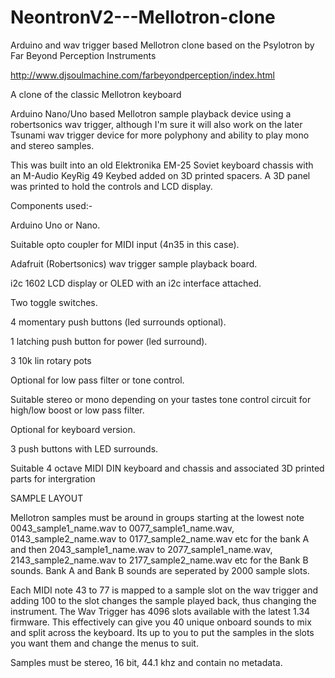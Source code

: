 # NeontronV2---Mellotron-clone
Arduino and wav trigger based Mellotron clone based on the Psylotron by Far Beyond Perception Instruments

http://www.djsoulmachine.com/farbeyondperception/index.html

A clone of the classic Mellotron keyboard

Arduino Nano/Uno based Mellotron sample playback device using a robertsonics wav trigger, although I'm sure it will also work on the later Tsunami wav trigger device for more polyphony and ability to play mono and stereo samples.

This was built into an old Elektronika EM-25 Soviet keyboard chassis with an M-Audio KeyRig 49 Keybed added on 3D printed spacers.
A 3D panel was printed to hold the controls and LCD display.

Components used:-

Arduino Uno or Nano.

Suitable opto coupler for MIDI input (4n35 in this case).

Adafruit (Robertsonics) wav trigger sample playback board.

i2c 1602 LCD display or OLED with an i2c interface attached.

Two toggle switches.

4 momentary push buttons (led surrounds optional).

1 latching push button for power (led surround).

3 10k lin rotary pots 

Optional for low pass filter or tone control.

Suitable stereo or mono depending on your tastes tone control circuit for high/low boost or low pass filter.

Optional for keyboard version.

3 push buttons with LED surrounds.

Suitable 4 octave MIDI DIN keyboard and chassis and associated 3D printed parts for intergration

SAMPLE LAYOUT

Mellotron samples must be around in groups starting at the lowest note 0043_sample1_name.wav to 0077_sample1_name.wav, 0143_sample2_name.wav to 0177_sample2_name.wav etc for the bank A and then 2043_sample1_name.wav to 2077_sample1_name.wav, 2143_sample2_name.wav to 2177_sample2_name.wav etc for the Bank B sounds. Bank A and Bank B sounds are seperated by 2000 sample slots.

Each MIDI note 43 to 77 is mapped to a sample slot on the wav trigger and adding 100 to the slot changes the sample played back, thus changing the instrument. The Wav Trigger has 4096 slots available with the latest 1.34 firmware. This effectively can give you 40 unique onboard sounds to mix and split across the keyboard. Its up to you to put the samples in the slots you want them and change the menus to suit.

Samples must be stereo, 16 bit, 44.1 khz and contain no metadata.
